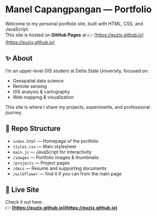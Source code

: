 # Manel Capangpangan — Portfolio

Welcome to my personal portfolio site, built with HTML, CSS, and JavaScript.  
This site is hosted on **GitHub Pages** at 👉 [https://euzix.github.io](https://euzix.github.io)

## ✨ About
I’m an upper-level GIS student at Delta State University, focused on:
- Geospatial data science  
- Remote sensing  
- GIS analysis & cartography  
- Web mapping & visualization  

This site is where I share my projects, experiments, and professional journey.  

## 📂 Repo Structure
- `index.html` — Homepage of the portfolio  
- `styles.css` — Main stylesheet  
- `main.js` — JavaScript for interactivity  
- `/images` — Portfolio images & thumbnails  
- `/projects` — Project pages  
- `/docs` — Resume and supporting documents  
- `/wildflower` — find it if you can from the main page

## 🚀 Live Site
Check it out here:  
👉 **[https://euzix.github.io](https://euzix.github.io)**  
